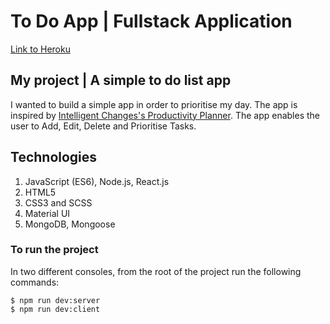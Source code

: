 # To Do App |  Fullstack Application

[Link to Heroku](https://productivity-to-do-app.herokuapp.com/todos)

## My project | A simple to do list app

I wanted to build a simple app in order to prioritise my day. The app is inspired by 
[Intelligent Changes's Productivity Planner](https://www.intelligentchange.com/products/the-productivity-planner). The app enables the user to Add, Edit, Delete and Prioritise Tasks. 

## Technologies 

1. JavaScript (ES6), Node.js, React.js
2. HTML5
3. CSS3 and SCSS
4. Material UI
5. MongoDB, Mongoose

### To run the project

In two different consoles, from the root of the project run the following commands:

```
$ npm run dev:server
$ npm run dev:client
```

